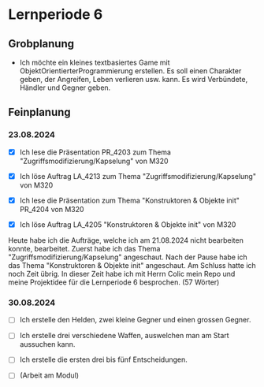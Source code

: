 # Lernperiode 6

## Grobplanung

- Ich möchte ein kleines textbasiertes Game mit ObjektOrientierterProgrammierung erstellen. Es soll einen Charakter geben, der Angreifen, Leben verlieren usw. kann. Es wird Verbündete, Händler und Gegner geben.

## Feinplanung

### 23.08.2024

- [x] Ich lese die Präsentation PR_4203 zum Thema "Zugriffsmodifizierung/Kapselung" von M320
  
- [x] Ich löse Auftrag LA_4213 zum Thema "Zugriffsmodifizierung/Kapselung" von M320
  
- [x] Ich lese die Präsentation zum Thema "Konstruktoren & Objekte init" PR_4204 von M320
  
- [x] Ich löse Auftrag LA_4205 "Konstruktoren & Objekte init" von M320
  

Heute habe ich die Aufträge, welche ich am 21.08.2024 nicht bearbeiten konnte, bearbeitet. Zuerst habe ich das Thema "Zugriffsmodifizierung/Kapselung" angeschaut. Nach der Pause habe ich das Thema "Konstruktoren & Objekte init" angeschaut. Am Schluss hatte ich noch Zeit übrig. In dieser Zeit habe ich mit Herrn Colic mein Repo und meine Projektidee für die Lernperiode 6 besprochen. (57 Wörter)

### 30.08.2024

- [ ] Ich erstelle den Helden, zwei kleine Gegner und einen grossen Gegner.
  
- [ ] Ich erstelle drei verschiedene Waffen, auswelchen man am Start aussuchen kann.
  
- [ ] Ich erstelle die ersten drei bis fünf Entscheidungen.
  
- [ ] (Arbeit am Modul)
